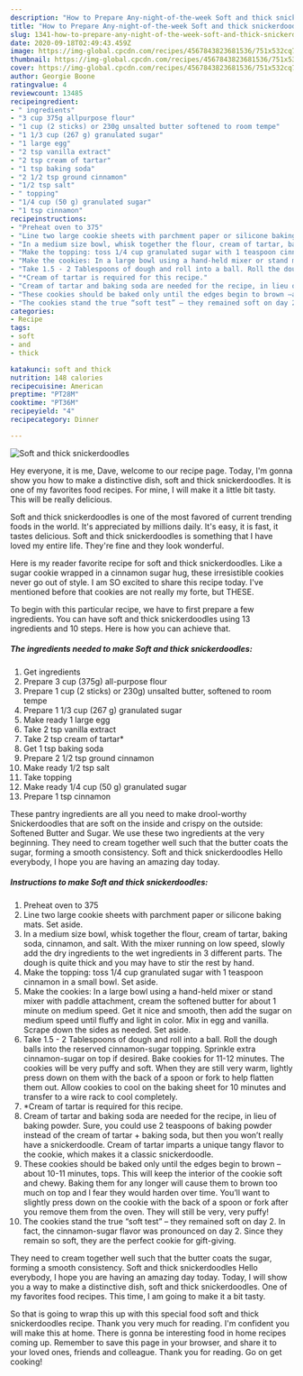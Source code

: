 ```yaml
---
description: "How to Prepare Any-night-of-the-week Soft and thick snickerdoodles"
title: "How to Prepare Any-night-of-the-week Soft and thick snickerdoodles"
slug: 1341-how-to-prepare-any-night-of-the-week-soft-and-thick-snickerdoodles
date: 2020-09-18T02:49:43.459Z
image: https://img-global.cpcdn.com/recipes/4567843823681536/751x532cq70/soft-and-thick-snickerdoodles-recipe-main-photo.jpg
thumbnail: https://img-global.cpcdn.com/recipes/4567843823681536/751x532cq70/soft-and-thick-snickerdoodles-recipe-main-photo.jpg
cover: https://img-global.cpcdn.com/recipes/4567843823681536/751x532cq70/soft-and-thick-snickerdoodles-recipe-main-photo.jpg
author: Georgie Boone
ratingvalue: 4
reviewcount: 13485
recipeingredient:
- " ingredients"
- "3 cup 375g allpurpose flour"
- "1 cup (2 sticks) or 230g unsalted butter softened to room tempe"
- "1 1/3 cup (267 g) granulated sugar"
- "1 large egg"
- "2 tsp vanilla extract"
- "2 tsp cream of tartar"
- "1 tsp baking soda"
- "2 1/2 tsp ground cinnamon"
- "1/2 tsp salt"
- " topping"
- "1/4 cup (50 g) granulated sugar"
- "1 tsp cinnamon"
recipeinstructions:
- "Preheat oven to 375"
- "Line two large cookie sheets with parchment paper or silicone baking mats. Set aside."
- "In a medium size bowl, whisk together the flour, cream of tartar, baking soda, cinnamon, and salt. With the mixer running on low speed, slowly add the dry ingredients to the wet ingredients in 3 different parts. The dough is quite thick and you may have to stir the rest by hand."
- "Make the topping: toss 1/4 cup granulated sugar with 1 teaspoon cinnamon in a small bowl. Set aside."
- "Make the cookies: In a large bowl using a hand-held mixer or stand mixer with paddle attachment, cream the softened butter for about 1 minute on medium speed. Get it nice and smooth, then add the sugar on medium speed until fluffy and light in color. Mix in egg and vanilla. Scrape down the sides as needed. Set aside."
- "Take 1.5 - 2 Tablespoons of dough and roll into a ball. Roll the dough balls into the reserved cinnamon-sugar topping. Sprinkle extra cinnamon-sugar on top if desired. Bake cookies for 11-12 minutes. The cookies will be very puffy and soft. When they are still very warm, lightly press down on them with the back of a spoon or fork to help flatten them out. Allow cookies to cool on the baking sheet for 10 minutes and transfer to a wire rack to cool completely."
- "*Cream of tartar is required for this recipe."
- "Cream of tartar and baking soda are needed for the recipe, in lieu of baking powder. Sure, you could use 2 teaspoons of baking powder instead of the cream of tartar + baking soda, but then you won’t really have a snickerdoodle. Cream of tartar imparts a unique tangy flavor to the cookie, which makes it a classic snickerdoodle."
- "These cookies should be baked only until the edges begin to brown –about 10-11 minutes, tops. This will keep the interior of the cookie soft and chewy. Baking them for any longer will cause them to brown too much on top and I fear they would harden over time. You’ll want to slightly press down on the cookie with the back of a spoon or fork after you remove them from the oven. They will still be very, very puffy!"
- "The cookies stand the true “soft test” – they remained soft on day 2. In fact, the cinnamon-sugar flavor was pronounced on day 2. Since they remain so soft, they are the perfect cookie for gift-giving."
categories:
- Recipe
tags:
- soft
- and
- thick

katakunci: soft and thick 
nutrition: 148 calories
recipecuisine: American
preptime: "PT28M"
cooktime: "PT36M"
recipeyield: "4"
recipecategory: Dinner

---
```



![Soft and thick snickerdoodles](https://img-global.cpcdn.com/recipes/4567843823681536/751x532cq70/soft-and-thick-snickerdoodles-recipe-main-photo.jpg)

Hey everyone, it is me, Dave, welcome to our recipe page. Today, I'm gonna show you how to make a distinctive dish, soft and thick snickerdoodles. It is one of my favorites food recipes. For mine, I will make it a little bit tasty. This will be really delicious.

Soft and thick snickerdoodles is one of the most favored of current trending foods in the world. It's appreciated by millions daily. It's easy, it is fast, it tastes delicious. Soft and thick snickerdoodles is something that I have loved my entire life. They're fine and they look wonderful.

Here is my reader favorite recipe for soft and thick snickerdoodles. Like a sugar cookie wrapped in a cinnamon sugar hug, these irresistible cookies never go out of style. I am SO excited to share this recipe today. I&#39;ve mentioned before that cookies are not really my forte, but THESE.


To begin with this particular recipe, we have to first prepare a few ingredients. You can have soft and thick snickerdoodles using 13 ingredients and 10 steps. Here is how you can achieve that.

<!--inarticleads1-->

##### The ingredients needed to make Soft and thick snickerdoodles:

1. Get  ingredients
1. Prepare 3 cup (375g) all-purpose flour
1. Prepare 1 cup (2 sticks) or 230g) unsalted butter, softened to room tempe
1. Prepare 1 1/3 cup (267 g) granulated sugar
1. Make ready 1 large egg
1. Take 2 tsp vanilla extract
1. Take 2 tsp cream of tartar*
1. Get 1 tsp baking soda
1. Prepare 2 1/2 tsp ground cinnamon
1. Make ready 1/2 tsp salt
1. Take  topping
1. Make ready 1/4 cup (50 g) granulated sugar
1. Prepare 1 tsp cinnamon


These pantry ingredients are all you need to make drool-worthy Snickerdoodles that are soft on the inside and crispy on the outside: Softened Butter and Sugar. We use these two ingredients at the very beginning. They need to cream together well such that the butter coats the sugar, forming a smooth consistency. Soft and thick snickerdoodles Hello everybody, I hope you are having an amazing day today. 

<!--inarticleads2-->

##### Instructions to make Soft and thick snickerdoodles:

1. Preheat oven to 375
1. Line two large cookie sheets with parchment paper or silicone baking mats. Set aside.
1. In a medium size bowl, whisk together the flour, cream of tartar, baking soda, cinnamon, and salt. With the mixer running on low speed, slowly add the dry ingredients to the wet ingredients in 3 different parts. The dough is quite thick and you may have to stir the rest by hand.
1. Make the topping: toss 1/4 cup granulated sugar with 1 teaspoon cinnamon in a small bowl. Set aside.
1. Make the cookies: In a large bowl using a hand-held mixer or stand mixer with paddle attachment, cream the softened butter for about 1 minute on medium speed. Get it nice and smooth, then add the sugar on medium speed until fluffy and light in color. Mix in egg and vanilla. Scrape down the sides as needed. Set aside.
1. Take 1.5 - 2 Tablespoons of dough and roll into a ball. Roll the dough balls into the reserved cinnamon-sugar topping. Sprinkle extra cinnamon-sugar on top if desired. Bake cookies for 11-12 minutes. The cookies will be very puffy and soft. When they are still very warm, lightly press down on them with the back of a spoon or fork to help flatten them out. Allow cookies to cool on the baking sheet for 10 minutes and transfer to a wire rack to cool completely.
1. *Cream of tartar is required for this recipe.
1. Cream of tartar and baking soda are needed for the recipe, in lieu of baking powder. Sure, you could use 2 teaspoons of baking powder instead of the cream of tartar + baking soda, but then you won’t really have a snickerdoodle. Cream of tartar imparts a unique tangy flavor to the cookie, which makes it a classic snickerdoodle.
1. These cookies should be baked only until the edges begin to brown –about 10-11 minutes, tops. This will keep the interior of the cookie soft and chewy. Baking them for any longer will cause them to brown too much on top and I fear they would harden over time. You’ll want to slightly press down on the cookie with the back of a spoon or fork after you remove them from the oven. They will still be very, very puffy!
1. The cookies stand the true “soft test” – they remained soft on day 2. In fact, the cinnamon-sugar flavor was pronounced on day 2. Since they remain so soft, they are the perfect cookie for gift-giving.


They need to cream together well such that the butter coats the sugar, forming a smooth consistency. Soft and thick snickerdoodles Hello everybody, I hope you are having an amazing day today. Today, I will show you a way to make a distinctive dish, soft and thick snickerdoodles. One of my favorites food recipes. This time, I am going to make it a bit tasty. 

So that is going to wrap this up with this special food soft and thick snickerdoodles recipe. Thank you very much for reading. I'm confident you will make this at home. There is gonna be interesting food in home recipes coming up. Remember to save this page in your browser, and share it to your loved ones, friends and colleague. Thank you for reading. Go on get cooking!
